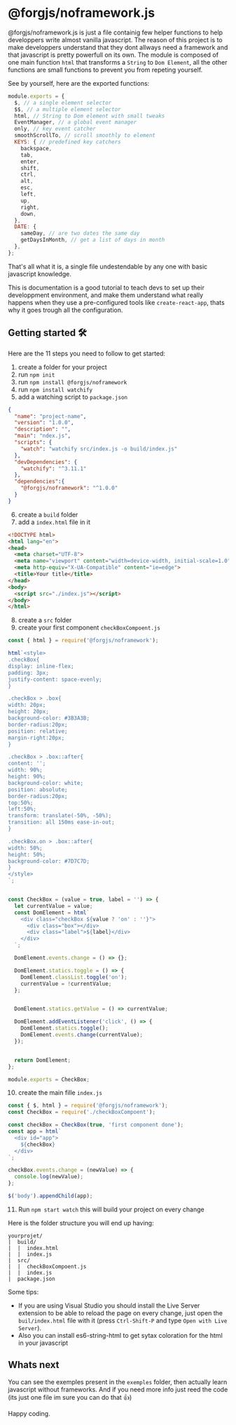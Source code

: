 # @forgjs/noframework.js

@forgjs/noframework.js is just a file containig few helper functions to help developpers write almost vanilla javascript. The reason of this project is to make developpers understand that they dont allways need a framework and that javascript is pretty powerfull on its own. 
The module is composed of one main function `html` that transforms a `String` to `Dom Element`, all the other functions are small functions to prevent you from repeting yourself.

See by yourself, here are the exported functions:
```javascript
module.exports = {
  $, // a single element selector
  $$, // a multiple element selector
  html, // String to Dom element with small tweaks
  EventManager, // a global event manager
  only, // key event catcher
  smoothScrollTo, // scroll smoothly to element
  KEYS: { // predefined key catchers 
    backspace,
    tab,
    enter,
    shift,
    ctrl,
    alt,
    esc,
    left,
    up,
    right,
    down,
  },
  DATE: {
    sameDay, // are two dates the same day
    getDaysInMonth, // get a list of days in month
  },
};
```

That's all what it is, a single file undestendable by any one with basic javascript knowledge.

This is documentation is a good tutorial to teach devs to set up their developpment environment, and make them understand what really happens when they use a pre-configured tools like `create-react-app`, thats why it goes trough all the configuration.

## Getting started 🛠

Here are the 11 steps you need to follow to get started:

1. create a folder for your project
2. run  `npm init`
3. run  `npm install @forgjs/noframework`
4. run  `npm install watchify`
5. add a watching script to `package.json`

```json
{
  "name": "project-name",
  "version": "1.0.0",
  "description": "",
  "main": "ndex.js",
  "scripts": {
    "watch": "watchify src/index.js -o build/index.js"
  },
  "devDependencies": {
    "watchify": "^3.11.1"
  },
  "dependencies":{
    "@forgjs/noframework": "^1.0.0"
  }
}
```
6. create a `build` folder
7. add a `index.html` file in it
```html
<!DOCTYPE html>
<html lang="en">
<head>
  <meta charset="UTF-8">
  <meta name="viewport" content="width=device-width, initial-scale=1.0">
  <meta http-equiv="X-UA-Compatible" content="ie=edge">
  <title>Your title</title>
</head>
<body>
  <script src="./index.js"></script>
</body>
</html>
```
8. create a `src` folder
9. create your first component `checkBoxCompoent.js`

```javascript
const { html } = require('@forgjs/noframework');

html`<style>
.checkBox{
display: inline-flex;
padding: 3px;
justify-content: space-evenly;
}

.checkBox > .box{
width: 20px;
height: 20px;
background-color: #3B3A3B;
border-radius:20px;
position: relative;
margin-right:20px;
}

.checkBox > .box::after{
content: '';
width: 90%;
height: 90%;
background-color: white;
position: absolute;
border-radius:20px;
top:50%;
left:50%;
transform: translate(-50%, -50%);
transition: all 150ms ease-in-out;
}

.checkBox.on > .box::after{
width: 50%;
height: 50%;
background-color: #7D7C7D;
}
</style>
`;


const CheckBox = (value = true, label = '') => {
  let currentValue = value;
  const DomElement = html`
    <div class="checkBox ${value ? 'on' : ''}">
      <div class="box"></div>
      <div class="label">${label}</div>
    </div>
  `;

  DomElement.events.change = () => {};

  DomElement.statics.toggle = () => {
    DomElement.classList.toggle('on');
    currentValue = !currentValue;
  };


  DomElement.statics.getValue = () => currentValue;

  DomElement.addEventListener('click', () => {
    DomElement.statics.toggle();
    DomElement.events.change(currentValue);
  });


  return DomElement;
};

module.exports = CheckBox;
```

10. create the main fille `index.js`

```javascript
const { $, html } = require('@forgjs/noframework');
const CheckBox = require('./checkBoxCompoent');

const checkBox = CheckBox(true, 'first component done');
const app = html`
  <div id="app">
    ${checkBox}
  </div>
`;

checkBox.events.change = (newValue) => {
  console.log(newValue);
};

$('body').appendChild(app);
```

11. Run `npm start watch` this will build your project on every change

Here is the folder structure you will end up having:

```
yourprojet/
|  build/
|  |  index.html
|  |  index.js
|  src/
|  |  checkBoxCompoent.js
|  |  index.js
|  package.json
```


Some tips:

- If you are using Visual Studio you should install the Live Server extension to be able to reload the page on every change, just open the `buil/index.html` file with it (press `Ctrl-Shift-P` and type `Open with Live Server`).
- Also you can install es6-string-html to get sytax coloration for the html in your javascript

## Whats next

You can see the exemples present in the `exemples` folder, then actually learn javascript without frameworks. And if you need more info just reed the code (its just one file im sure you can do that 👍)

Happy coding.
